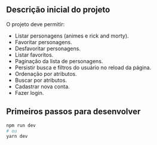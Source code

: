 ## Descrição inicial do projeto

O projeto deve permitir:
- Listar personagens (animes e rick and morty).
- Favoritar personagens.
- Desfavoritar personagens.
- Listar favoritos.
- Paginação da lista de personagens.
- Persistir busca e filtros do usuário no reload da página.
- Ordenação por atributos.
- Buscar por atributos.
- Cadastrar nova conta.
- Fazer login.

## Primeiros passos para desenvolver

```bash
npm run dev
# ou
yarn dev
```
